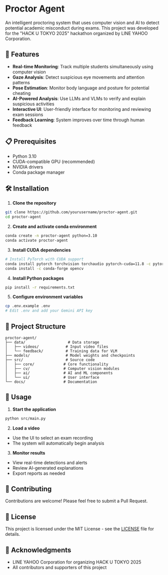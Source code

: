 # Proctor Agent

An intelligent proctoring system that uses computer vision and AI to detect potential academic misconduct during exams. This project was developed for the "HACK U TOKYO 2025" hackathon organized by LINE YAHOO Corporation.

## 🚀 Features

- **Real-time Monitoring**: Track multiple students simultaneously using computer vision
- **Gaze Analysis**: Detect suspicious eye movements and attention patterns
- **Pose Estimation**: Monitor body language and posture for potential cheating
- **AI-Powered Analysis**: Use LLMs and VLMs to verify and explain suspicious activities
- **Interactive UI**: User-friendly interface for monitoring and reviewing exam sessions
- **Feedback Learning**: System improves over time through human feedback

## 📋 Prerequisites

- Python 3.10
- CUDA-compatible GPU (recommended)
- NVIDIA drivers
- Conda package manager

## 🛠️ Installation

1. **Clone the repository**
```bash
git clone https://github.com/yourusername/proctor-agent.git
cd proctor-agent
```

2. **Create and activate conda environment**
```bash
conda create -n proctor-agent python=3.10
conda activate proctor-agent
```

3. **Install CUDA dependencies**
```bash
# Install PyTorch with CUDA support
conda install pytorch torchvision torchaudio pytorch-cuda=11.8 -c pytorch -c nvidia
conda install -c conda-forge opencv
```

4. **Install Python packages**
```bash
pip install -r requirements.txt
```

5. **Configure environment variables**
```bash
cp .env.example .env
# Edit .env and add your Gemini API key
```

## 📁 Project Structure

```
proctor-agent/
├── data/                   # Data storage
│   ├── videos/            # Input video files
│   └── feedback/          # Training data for VLM
├── models/                # Model weights and checkpoints
├── src/                   # Source code
│   ├── core/             # Core functionality
│   ├── cv/               # Computer vision modules
│   ├── ai/               # AI and ML components
│   └── ui/               # User interface
└── docs/                 # Documentation
```

## 🚀 Usage

1. **Start the application**
```bash
python src/main.py
```

2. **Load a video**
- Use the UI to select an exam recording
- The system will automatically begin analysis

3. **Monitor results**
- View real-time detections and alerts
- Review AI-generated explanations
- Export reports as needed

## 🤝 Contributing

Contributions are welcome! Please feel free to submit a Pull Request.

## 📝 License

This project is licensed under the MIT License - see the [LICENSE](LICENSE) file for details.

## 🙏 Acknowledgments

- LINE YAHOO Corporation for organizing HACK U TOKYO 2025
- All contributors and supporters of this project